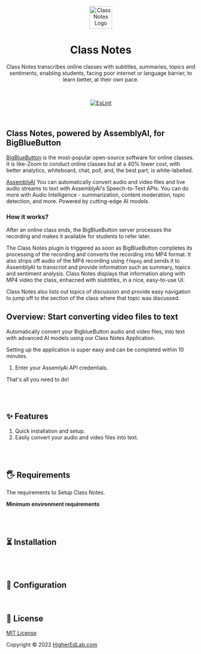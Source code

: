 <div align="center">
   <img alt="Class Notes Logo" width="60" src="https://higheredlab.com/wp-content/uploads/hel_icon.png">
</div>
<h1 align="center">Class Notes</h1>
<p align="center">Class Notes transcribes online classes with subtitles, summaries, topics and sentiments, enabling students, facing poor internet or language barrier, to learn better, at their own pace.</p>

<br />

<p align="center">
<a href="https://github.com/manishkatyan/class-notes/actions/workflows/eslint.yml/badge.svg">
<img src="https://github.com/manishkatyan/class-notes/actions/workflows/eslint.yml/badge.svg" alt="EsLint" />
</a>
</p>

<br>

## Class Notes, powered by AssemblyAI, for BigBlueButton

[BigBlueButton](https://bigbluebutton.org/) is the most-popular open-source software for online classes. It is like-Zoom to conduct online classes but at a 40% lower cost, with better analytics, whiteboard, chat, poll, and, the best part, is white-labelled.

[AssemblyAI](https://www.assemblyai.com/) You can automatically convert audio and video files and live audio streams to text with AssemblyAI's Speech-to-Text APIs. You can do more with Audio Intelligence - summarization, content moderation, topic detection, and more. Powered by cutting-edge AI models.

### How it works?

After an online class ends, the BigBlueButton server processes the recording and makes it available for students to refer later. 

The Class Notes plugin is triggered as soon as BigBlueButton completes its processing of the recording and converts the recording into MP4 format. It also strips off audio of the MP4 recording using `ffmpeg` and sends it to AssemblyAI to transcriot and provide information such as summary, topics and sentiment analysis. Class Notes displays that information along with MP4 video the class, enhacned with siubtitles, in a nice, easy-to-use UI. 

Class Notes also lists out topics of  discussion and provide easy navigation to jump off to the section of the class where that topic was discussed.



## Overview: Start converting video files to text

Automatically convert your BigblueButton audio and video files, into text with advanced AI models using our Class Notes Application.

Setting up the application is super easy and can be completed within 10 minutes.

1. Enter your AssemlyAi API credentials.

That's all you need to do!

<br/><br/>

## ✨ Features

1. Quick installation and setup.
1. Easily convert your audio and video files into text.

<br/><br/>

## 🖐 Requirements

The requirements to Setup Class Notes.

**Minimum environment requirements**

<br/><br/>

## ⏳ Installation

<br/><br/>

## 🔧 Configuration

<br/>

## 📝 License

[MIT License](LICENSE.md)

Copyright © 2022 [HigherEdLab.com](https://higheredlab.com/)
